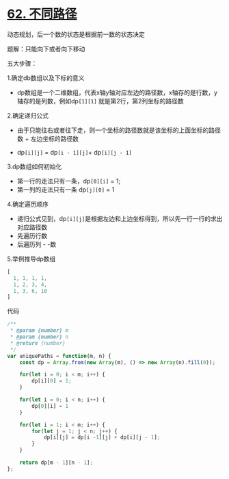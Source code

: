 # [62. 不同路径](https://leetcode.cn/problems/unique-paths/)

动态规划，后一个数的状态是根据前一数的状态决定



题解：只能向下或者向下移动



五大步骤：

1.确定db数组以及下标的意义

- dp数组是一个二维数组，代表x轴y轴对应左边的路径数，x轴存的是行数，y轴存的是列数，例如dp`[1][1]` 就是第2行，第2列坐标的路径数

2.确定递归公式

- 由于只能往右或者往下走，则一个坐标的路径数就是该坐标的上面坐标的路径数 + 左边坐标的路径数

- dp`[i][j]` = dp`[i - 1][j]`+ dp`[i][j - 1]`

3.dp数组如何初始化

- 第一行的走法只有一条，dp`[0][i]` = 1;
- 第一列的走法只有一条 dp`[j][0]` = 1

4.确定遍历顺序

- 递归公式见到，dp`[i][j]`是根据左边和上边坐标得到，所以先一行一行的求出对应路径数
- 先遍历行数
- 后遍历列 - -数

5.举例推导dp数组

```js
[
  1, 1, 1, 1,
  1, 2, 3, 4,
  1, 3, 6, 10
]
```





代码

```js
/**
 * @param {number} m
 * @param {number} n
 * @return {number}
 */
var uniquePaths = function(m, n) {
    const dp = Array.from(new Array(m), () => new Array(n).fill(0));

    for(let i = 0; i < m; i++) {
        dp[i][0] = 1;
    }

    for(let i = 0; i < n; i++) {
        dp[0][i] = 1
    }

    for(let i = 1; i < m; i++) {
        for(let j = 1; j < n; j++) {
            dp[i][j] = dp[i -1][j] + dp[i][j - 1];
        }
    }

    return dp[m - 1][n - 1];
};
```

